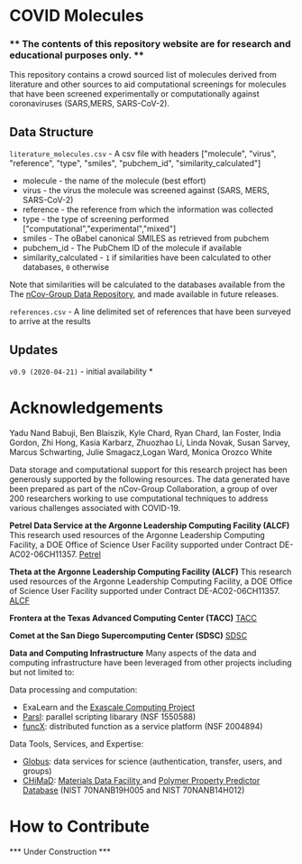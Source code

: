 # COVID Molecules

### ** The contents of this repository website are for research and educational purposes only. **

This repository contains a crowd sourced list of molecules derived from literature and other sources to aid computational screenings for molecules that have been screened experimentally or computationally against coronaviruses (SARS,MERS, SARS-CoV-2).

## Data Structure
`literature_molecules.csv` - A csv file with headers ["molecule", "virus", "reference", "type", "smiles", "pubchem_id", "similarity_calculated"]
* molecule - the name of the molecule (best effort)
* virus - the virus the molecule was screened against (SARS, MERS, SARS-CoV-2)
* reference - the reference from which the information was collected
* type - the type of screening performed ["computational","experimental","mixed"]
* smiles - The oBabel canonical SMILES as retrieved from pubchem
* pubchem_id - The PubChem ID of the molecule if available
* similarity_calculated - `1` if similarities have been calculated to other databases, `0` otherwise

Note that similarities will be calculated to the databases available from the The [nCov-Group Data Repository](https://2019-ncovgroup.github.io/data/), and made available in future releases.

`references.csv` - A line delimited set of references that have been surveyed to arrive at the results

## Updates
`v0.9 (2020-04-21)` - initial availability
* 


# Acknowledgements
Yadu Nand Babuji, Ben Blaiszik, Kyle Chard, Ryan Chard, Ian Foster, India Gordon, Zhi Hong, Kasia Karbarz, Zhuozhao Li, Linda Novak, Susan Sarvey, Marcus Schwarting, Julie Smagacz,Logan Ward, Monica Orozco White

Data storage and computational support for this research project has been generously supported by the following resources. The data generated have been prepared as part of the nCov-Group Collaboration, a group of over 200 researchers working to use computational techniques to address various challenges associated with COVID-19.

**Petrel Data Service at the Argonne Leadership Computing Facility (ALCF)**
This research used resources of the Argonne Leadership Computing Facility, a DOE Office of Science User Facility supported under Contract DE-AC02-06CH11357.
[Petrel](https://press3.mcs.anl.gov/petrel/)

**Theta at the Argonne Leadership Computing Facility (ALCF)**
This research used resources of the Argonne Leadership Computing Facility, a DOE Office of Science User Facility supported under Contract DE-AC02-06CH11357.
[ALCF](https://www.alcf.anl.gov)


**Frontera at the Texas Advanced Computing Center (TACC)**
[TACC](https://www.tacc.utexas.edu)


**Comet at the San Diego Supercomputing Center (SDSC)**
[SDSC](https://www.sdsc.edu)

**Data and Computing Infrastructure**
Many aspects of the data and computing infrastructure have been leveraged from other projects including but not limited to:

Data processing and computation:
 * ExaLearn and the <a href="https://www.exascaleproject.org">Exascale Computing Project</a>
 * <a href="https://parsl-project.org">Parsl</a>: parallel scripting libarary (NSF 1550588)
 * <a href="https://www.funcx.org">funcX</a>: distributed function as a service platform (NSF 2004894)

Data Tools, Services, and Expertise:
 * <a href="https://www.globus.org">Globus</a>: data services for science (authentication, transfer, users, and groups) 
 * <a href="https://chimad.northwestern.edu">CHiMaD</a>: <a href="https://materialsdatafacility.org">Materials Data Facility </a> and <a href="http://pppdb.uchicago.edu">Polymer Property Predictor Database</a> (NIST 70NANB19H005 and NIST 70NANB14H012)


# How to Contribute
*** Under Construction ***

